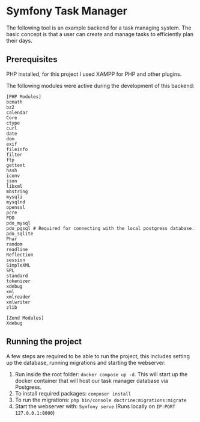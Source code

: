 # Symfony Task Manager

The following tool is an example backend for a task managing system. The basic concept is that a user can create and manage tasks to efficiently plan their days.

## Prerequisites

PHP installed, for this project I used XAMPP for PHP and other plugins.

The following modules were active during the development of this backend:
````
[PHP Modules]
bcmath
bz2
calendar
Core
ctype
curl
date
dom
exif
fileinfo
filter
ftp
gettext
hash
iconv
json
libxml
mbstring
mysqli
mysqlnd
openssl
pcre
PDO
pdo_mysql
pdo_pgsql # Required for connecting with the local postgress database.
pdo_sqlite
Phar
random
readline
Reflection
session
SimpleXML
SPL
standard
tokenizer
xdebug
xml
xmlreader
xmlwriter
zlib

[Zend Modules]
Xdebug
````

## Running the project

A few steps are required to be able to run the project, this includes setting up the database, running migrations and starting the webserver:

1. Run inside the root folder: `docker compose up -d`. This will start up the docker container that will host our task manager database via Postgress.
2. To install required packages: `composer install`
3. To run the migrations: `php bin/console doctrine:migrations:migrate`
4. Start the webserver with: `Symfony serve` (Runs locally on `IP:PORT 127.0.0.1:8000`)
